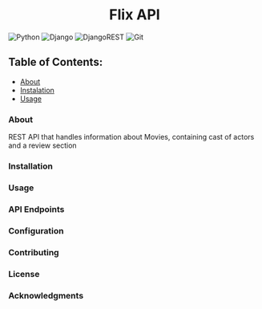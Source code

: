 <h1 style="text-align:center; font-weight:bold;">Flix API</h1>

![Python](https://img.shields.io/badge/python-3670A0?style=for-the-badge&logo=python&logoColor=ffdd54)
![Django](https://img.shields.io/badge/django-%23092E20.svg?style=for-the-badge&logo=django&logoColor=white)
![DjangoREST](https://img.shields.io/badge/DJANGO-REST-ff1709?style=for-the-badge&logo=django&logoColor=white&color=ff1709&labelColor=gray)
![Git](https://img.shields.io/badge/git-%23F05033.svg?style=for-the-badge&logo=git&logoColor=white)

## Table of Contents:

- [About](#about)
- [Instalation](#Instalation)
- [Usage](#usage)

### About

REST API that handles information about Movies, containing cast of actors and a review section

### Installation

### Usage

### API Endpoints

### Configuration

### Contributing

### License

### Acknowledgments
